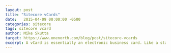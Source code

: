 ```yaml
---
layout: post
title: "Sitecore vCards"
date:   2015-04-09 00:00:00 -0500
categories: sitecore
tags: sitecore vcard
author: Mike Skutta
target: https://www.onenorth.com/blog/post/sitecore-vcards
excerpt: A vCard is essentially an electronic business card. Like a standard business card, vCards contain business related information about an individual or company. Usually this includes contact information such as the company name, the person’s name, address, phone numbers, email addresses and social media links. vCards can be attached to e-mail messages, shared through instant messaging, downloaded from web pages and distributed through various other forms of media.
---
```

